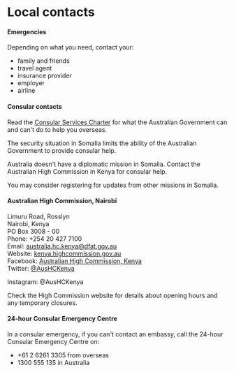 # Local contacts

#### Emergencies

Depending on what you need, contact your:

* family and friends
* travel agent
* insurance provider
* employer
* airline

#### Consular contacts

Read the [Consular Services Charter](/consular-services/consular-services-charter "Consular Services Charter") for what the Australian Government can and can't do to help you overseas.

The security situation in Somalia limits the ability of the Australian Government to provide consular help.

Australia doesn't have a diplomatic mission in Somalia. Contact the Australian High Commission in Kenya for consular help.

You may consider registering for updates from other missions in Somalia.

#### Australian High Commission, Nairobi

Limuru Road, Rosslyn  
Nairobi, Kenya   
PO Box 3008 - 00  
Phone: +254 20 427 7100   
Email: [australia.hc.kenya@dfat.gov.au](mailto:australia.hc.kenya@dfat.gov.au)  
Website: [kenya.highcommission.gov.au](http://kenya.highcommission.gov.au/nair/home.html)   
Facebook: [Australian High Commission, Kenya](https://www.facebook.com/AusHCKenya/)  
Twitter: [@AusHCKenya](https://mobile.twitter.com/AusHCKenya)

Instagram: @AusHCKenya

Check the High Commission website for details about opening hours and any temporary closures.

#### 24-hour Consular Emergency Centre

In a consular emergency, if you can't contact an embassy, call the 24-hour Consular Emergency Centre on:

* +61 2 6261 3305 from overseas
* 1300 555 135 in Australia